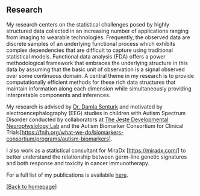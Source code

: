 
## Research

My research centers on the statistical challenges posed by highly structured data collected in an increasing number of applications ranging from imaging to wearable technologies. Frequently, the observed data are discrete samples of an underlying functional process which exhibits complex dependencies that are difficult to capture using traditional statistical models. Functional data analysis (FDA) offers a power methodological framework that embraces the underlying structure in this data by assuming that the basic unit of observation is a signal observed over some continuous domain. A central theme in my research is to provide computationally efficient methods for these rich data structures that maintain information along each dimension while simultaneously providing interpretable components and inferences. 

My research is advised by [Dr. Damla Senturk](https://www.biostat.ucla.edu/people/senturk) and motivated by electroencephalography (EEG) studies in children with Autism Spectrum Disorder conducted by collaborators at [The Jeste Developmental Neurophysiology Lab](http://jestelab.org/) and the Autism Biomarker Consortium for Clinical Trials[https://fnih.org/what-we-do/biomarkers-consortium/programs/autism-biomarkers].

I also work as a statistical consultant for MiraDx [https://miradx.com/] to better understand the relationship between germ-line genetic signatures and both response and toxicity in cancer immunotherapy. 

For a full list of my publications is availabile [here](publications.md).

[ [Back to homepage] ](./)

